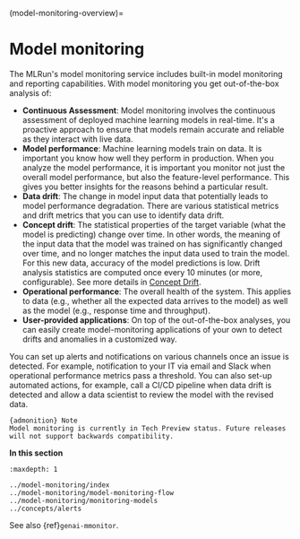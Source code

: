 (model-monitoring-overview)=
# Model monitoring 

The MLRun's model monitoring service includes built-in model monitoring and reporting capabilities. With model monitoring you get
out-of-the-box analysis of:

- **Continuous Assessment**: Model monitoring involves the continuous assessment of deployed machine learning models in real-time. 
   It's a proactive approach to ensure that models remain accurate and reliable as they interact with live data.
- **Model performance**: Machine learning models train on data. It is important you know how well they perform in production.
  When you analyze the model performance, it is important you monitor not just the overall model performance, but also the
  feature-level performance. This gives you better insights for the reasons behind a particular result.
- **Data drift**: The change in model input data that potentially leads to model performance degradation. There are various
  statistical metrics and drift metrics that you can use to identify data drift.
- **Concept drift**: The statistical properties of the target variable (what the model is predicting) change over time. 
   In other words, the meaning of the input data that the model was trained on has significantly changed over time,  and no longer 
   matches the input data used to train the model. For this new data, accuracy of the model predictions is low. Drift analysis 
   statistics are computed once every 10 minutes (or more, configurable). See more details in <a href="https://www.iguazio.com/glossary/concept-drift/" target="_blank">Concept Drift</a>.
- **Operational performance**: The overall health of the system. This applies to data (e.g., whether all the
  expected data arrives to the model) as well as the model (e.g., response time and throughput). 
- **User-provided applications**: On top of the out-of-the-box analyses, you can easily create model-monitoring applications 
of your own to detect drifts and anomalies in a customized way.

You can set up alerts and notifications on various channels once an issue is detected. For example, notification
to your IT via email and Slack when operational performance metrics pass a threshold. You can also set-up automated actions, for example,
call a CI/CD pipeline when data drift is detected and allow a data scientist to review the model with the revised data.

```
{admonition} Note
Model monitoring is currently in Tech Preview status. Future releases will not support backwards compatibility.
```

**In this section**

```{toctree}
:maxdepth: 1

../model-monitoring/index
../model-monitoring/model-monitoring-flow
../model-monitoring/monitoring-models
../concepts/alerts
```

See also {ref}`genai-mmonitor`.